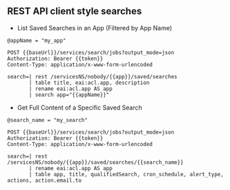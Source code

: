 ## REST API client style searches

- List Saved Searches in an App (Filtered by App Name)

```
@appName = "my_app"

POST {{baseUrl}}/services/search/jobs?output_mode=json
Authorization: Bearer {{token}}
Content-Type: application/x-www-form-urlencoded

search=| rest /servicesNS/nobody/{{app}}/saved/searches 
       | table title, eai:acl.app, description
       | rename eai:acl.app AS app
       | search app="{{appName}}"
```

- Get Full Content of a Specific Saved Search

```
@search_name = "my_search"

POST {{baseUrl}}/services/search/jobs?output_mode=json
Authorization: Bearer {{token}}
Content-Type: application/x-www-form-urlencoded

search=| rest /servicesNS/nobody/{{app}}/saved/searches/{{search_name}}
       | rename eai:acl.app AS app
       | table app, title, qualifiedSearch, cron_schedule, alert_type, actions, action.email.to

```